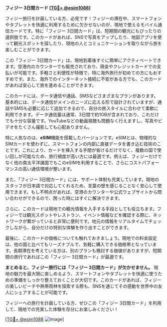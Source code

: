**フィジー 3日間カード [[TG💪+ @esim1088](https://t.me/s/esim1088)]**

フィジー旅行を計画している方、必見です！フィジーの滞在中、スマートフォンやタブレットを快適に利用するために欠かせないのが、現地で使えるモバイル通信カードです。特に「フィジー 3日間カード」は、短期間の観光にもぴったりの選択肢です。このカードがあれば、SNSで写真をアップしたり、地図アプリを使って観光スポットを探したり、現地の人とコミュニケーションを取りながら旅を楽しむことができます。

この「フィジー 3日間カード」は、現地到着後すぐに簡単にアクティベートできます。空港内のカウンターでも販売されており、現金やクレジットカードでの支払いが可能です。手軽さと利便性が特徴で、特に海外旅行が初めての方にもおすすめです。また、海外でのインターネット接続に不安がある方でも、このカードがあれば安心して旅を進めることができます。

このカードには、データ通信や通話、SMSなどさまざまなプランがあります。基本的には、データ通信がメインのニーズに応える形で設計されていますが、通話やSMSも必要に応じて追加できるので、自分の旅スタイルに合わせて柔軟に利用できます。データ通信量は通常、3日間で約1GBが含まれており、これだけでも十分な容量です。YouTubeなどの動画視聴も問題なく行えますし、写真やビデオをたくさん撮影しても心配ありません。

特に人気なのは、**eSIM**機能を搭載したバージョンです。eSIMとは、物理的なSIMカードを使わずに、スマートフォンの内部に直接データを書き込む技術のことです。これにより、カードを挿入する手間が省けるだけでなく、複数の国で使い回しが可能なため、旅行頻度が高い方には最適です。例えば、フィジーだけでなく他の南太平洋諸国でもこのeSIMを利用することで、さらにコストパフォーマンスの高い通信環境が整います。

また、「フィジー 3日間カード」には、サポート体制も充実しています。現地のスタッフが日本語で対応してくれるため、言葉の壁を感じることなく安心して使用できます。もし不明点があれば、空港のカウンターや公式ウェブサイトから問い合わせができるので、困った時にはすぐに解決できます。

さらに、このカードは現地での観光情報を入手する手段としても役立ちます。フィジーでは観光スポットやレストラン、イベント情報などを確認する際に、ネットワークが繋がっていると非常に便利です。地元の情報をリアルタイムでチェックしながら、自分だけの特別な体験を作り出すことができます。

最後に、このカードの価格についても触れておきましょう。現地での料金設定は、他の国と比べてもリーズナブルで、気軽に購入できる価格帯となっています。長期滞在を考えている方は、別のプランも検討する価値がありますが、短期間の旅行であればこの「フィジー 3日間カード」が最適です。

**まとめると、フィジー旅行には「フィジー 3日間カード」が欠かせません。** 現地の魅力を最大限に楽しめるよう、スマートフォンやタブレットを快適に使うための準備をしっかり整えておくことが大切です。このカードがあれば、フィジーの美しいビーチや熱帯雨林を探索する際も、SNSを通じてその感動を世界中の友人にシェアすることが可能です。

フィジーへの旅行を計画している方、ぜひこの「フィジー 3日間カード」を利用して、現地での充実した体験を存分にお楽しみください！

[[TG💪+ @esim1088](https://t.me/s/esim1088) ![Image](https://i.postimg.cc/Y0z9fWf4/image.png)]